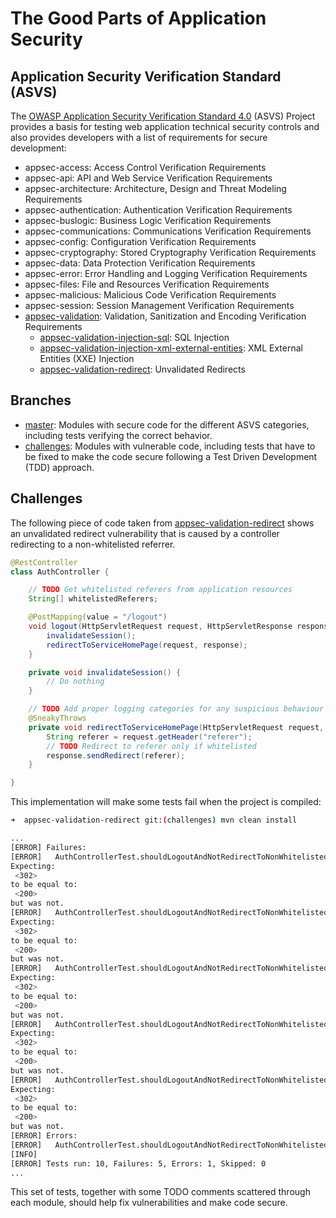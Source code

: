 # The Good Parts of Application Security

## Application Security Verification Standard (ASVS)

The [OWASP Application Security Verification Standard 4.0](https://github.com/OWASP/ASVS/blob/master/4.0/OWASP%20Application%20Security%20Verification%20Standard%204.0-en.json) (ASVS) Project provides a basis for testing web application technical security controls and also provides developers with a list of requirements for secure development:

- appsec-access: Access Control Verification Requirements
- appsec-api: API and Web Service Verification Requirements
- appsec-architecture: Architecture, Design and Threat Modeling Requirements
- appsec-authentication: Authentication Verification Requirements
- appsec-buslogic: Business Logic Verification Requirements
- appsec-communications: Communications Verification Requirements
- appsec-config: Configuration Verification Requirements
- appsec-cryptography: Stored Cryptography Verification Requirements
- appsec-data: Data Protection Verification Requirements
- appsec-error: Error Handling and Logging Verification Requirements
- appsec-files: File and Resources Verification Requirements
- appsec-malicious: Malicious Code Verification Requirements
- appsec-session: Session Management Verification Requirements
- [appsec-validation](appsec-validation): Validation, Sanitization and Encoding Verification Requirements
    - [appsec-validation-injection-sql](appsec-validation/appsec-validation-injection-sql): SQL Injection
    - [appsec-validation-injection-xml-external-entities](appsec-validation/appsec-injection-validation-xml-external-entities): XML External Entities (XXE) Injection
    - [appsec-validation-redirect](appsec-validation/appsec-validation-redirect): Unvalidated Redirects

## Branches

- [master](../../tree/master): Modules with secure code for the different ASVS categories, including tests verifying the correct behavior.
- [challenges](../../tree/challenges): Modules with vulnerable code, including tests that have to be fixed to make the code secure following a Test Driven Development (TDD) approach.

## Challenges

The following piece of code taken from [appsec-validation-redirect](appsec-validation/appsec-validation-redirect) shows an unvalidated redirect vulnerability that is caused by a controller redirecting to a non-whitelisted referrer.

```java
@RestController
class AuthController {

    // TODO Get whitelisted referers from application resources
    String[] whitelistedReferers;

    @PostMapping(value = "/logout")
    void logout(HttpServletRequest request, HttpServletResponse response) {
        invalidateSession();
        redirectToServiceHomePage(request, response);
    }

    private void invalidateSession() {
        // Do nothing
    }

    // TODO Add proper logging categories for any suspicious behaviour
    @SneakyThrows
    private void redirectToServiceHomePage(HttpServletRequest request, HttpServletResponse response) {
        String referer = request.getHeader("referer");
        // TODO Redirect to referer only if whitelisted
        response.sendRedirect(referer);
    }

}
```

This implementation will make some tests fail when the project is compiled:

```bash
➜  appsec-validation-redirect git:(challenges) mvn clean install
```

```bash
...
[ERROR] Failures:
[ERROR]   AuthControllerTest.shouldLogoutAndNotRedirectToNonWhitelistedReferrers:69
Expecting:
 <302>
to be equal to:
 <200>
but was not.
[ERROR]   AuthControllerTest.shouldLogoutAndNotRedirectToNonWhitelistedReferrers:69
Expecting:
 <302>
to be equal to:
 <200>
but was not.
[ERROR]   AuthControllerTest.shouldLogoutAndNotRedirectToNonWhitelistedReferrers:69
Expecting:
 <302>
to be equal to:
 <200>
but was not.
[ERROR]   AuthControllerTest.shouldLogoutAndNotRedirectToNonWhitelistedReferrers:69
Expecting:
 <302>
to be equal to:
 <200>
but was not.
[ERROR]   AuthControllerTest.shouldLogoutAndNotRedirectToNonWhitelistedReferrers:69
Expecting:
 <302>
to be equal to:
 <200>
but was not.
[ERROR] Errors:
[ERROR]   AuthControllerTest.shouldLogoutAndNotRedirectToNonWhitelistedReferrers:67 » IllegalArgument
[INFO]
[ERROR] Tests run: 10, Failures: 5, Errors: 1, Skipped: 0
...
```

This set of tests, together with some TODO comments scattered through each module, should help fix vulnerabilities and make code secure.
